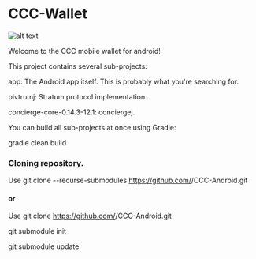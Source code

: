 # CCC-Wallet

![alt text](https://github.com/CCC-Project/CCC-Android/blob/master/banner/Feature%20Image.jpg)

Welcome to the CCC mobile wallet for android!


This project contains several sub-projects:

app: The Android app itself. This is probably what you're searching for.

pivtrumj: Stratum protocol implementation.

concierge-core-0.14.3-12.1: conciergej.

You can build all sub-projects at once using Gradle:

gradle clean build


### Cloning repository.

Use git clone --recurse-submodules https://github.com/<CCC or furszy>/CCC-Android.git
  
#### or

Use git clone https://github.com/<CCC or furszy>/CCC-Android.git
  
git submodule init

git submodule update
